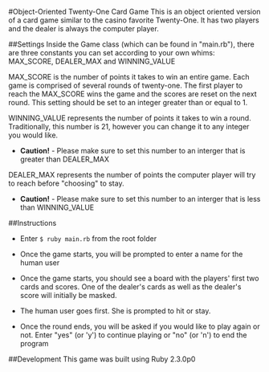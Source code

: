 #Object-Oriented Twenty-One Card Game
This is an object oriented version of a card game similar to the casino favorite Twenty-One.  It has two players and the dealer is always the computer player.

##Settings
Inside the Game class (which can be found in "main.rb"), there are three constants you can set according to your own whims: MAX_SCORE, DEALER_MAX and WINNING_VALUE

MAX_SCORE is the number of points it takes to win an entire game.  Each game is comprised of several rounds of twenty-one.  The first player to reach the MAX_SCORE wins the game and the scores are reset on the next round.  This setting should be set to an integer greater than or equal to 1.

WINNING_VALUE represents the number of points it takes to win a round.  Traditionally, this number is 21, however you can change it to any integer you would like.  

* **Caution!** - Please make sure to set this number to an interger that is greater than DEALER_MAX

DEALER_MAX represents the number of points the computer player will try to reach before "choosing" to stay.  

* **Caution!** - Please make sure to set this number to an interger that is less than WINNING_VALUE


##Instructions

* Enter `$ ruby main.rb` from the root folder

* Once the game starts, you will be prompted to enter a name for the human user

* Once the game starts, you should see a board with the players' first two cards and scores.  One of the dealer's cards as well as the dealer's score will initially be masked.

* The human user goes first.  She is prompted to hit or stay.

* Once the round ends, you will be asked if you would like to play again or not.  Enter "yes" (or 'y') to continue playing or "no" (or 'n') to end the program


##Development
This game was built using Ruby 2.3.0p0